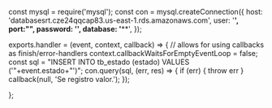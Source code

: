 const mysql = require('mysql');
const con = mysql.createConnection({
  host: 'databasesrt.cze24qqcap83.us-east-1.rds.amazonaws.com',
  user: '******',
  port:"****",
  password: '**********',
  database: '**********',
});

exports.handler = (event, context, callback) => {
  // allows for using callbacks as finish/error-handlers
  context.callbackWaitsForEmptyEventLoop = false;
  const sql = "INSERT INTO tb_estado (estado) VALUES ('"+event.estado+"')";
  con.query(sql, (err, res) => {
    if (err) {
      throw err
    }
    callback(null, 'Se registro valor.');
  });
    
};
